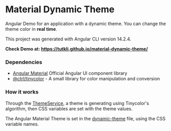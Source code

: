 # Material Dynamic Theme

Angular Demo for an application with a dynamic theme. You can change the theme color in **real time**.

This project was generated with Angular CLI version 14.2.4.

**Check Demo at: https://tutkli.github.io/material-dynamic-theme/**

### Dependencies

* [Angular Material](https://material.angular.io/) Official Angular UI component library
* [@ctrl/tinycolor](https://github.com/scttcper/tinycolor) - A small library for color manipulation and conversion


### How it works

Through the [ThemeService](https://github.com/tutkli/material-dynamic-theme/blob/master/src/app/theme.service.ts), a theme is generating using Tinycolor's algorithm, then CSS variables are set with the theme values.

The Angular Material Theme is set in the [dynamic-theme](https://github.com/tutkli/material-dynamic-theme/blob/master/src/styles/dynamic-theme.scss) file, using the CSS variable names.

